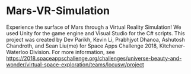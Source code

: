 # Mars-VR-Simulation
Experience the surface of Mars through a Virtual Reality Simulation! We used Unity for the game engine and Visual Studio for the C# scripts.
This project was created by Dev Parikh, Kevin Li, Prabhjyot Dhanoa, Ashutosh Chandroth, and Sean Liu(me) for Space Apps Challenge 2018, Kitchener-Waterloo Division.
For more information, see https://2018.spaceappschallenge.org/challenges/universe-beauty-and-wonder/virtual-space-exploration/teams/locusvr/project
